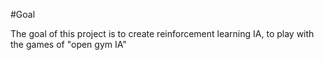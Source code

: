  #Goal 

 The goal of this project is to create reinforcement learning IA, to play with the games of "open gym IA" 
